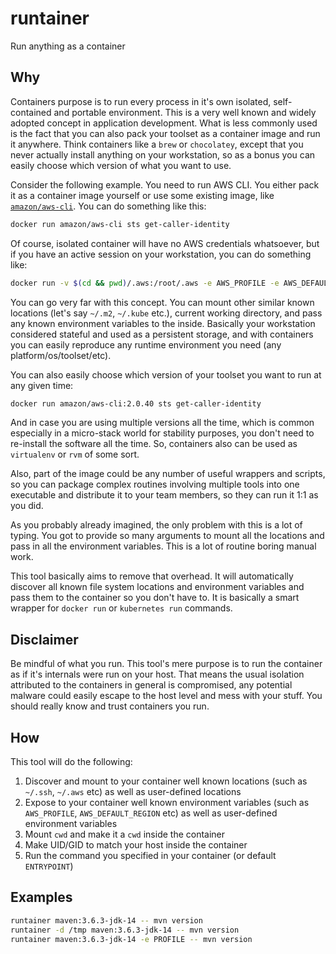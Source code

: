 # runtainer

Run anything as a container

## Why

Containers purpose is to run every process in it's own isolated, self-contained and portable environment.
This is a very well known and widely adopted concept in application development.
What is less commonly used is the fact that you can also pack your toolset as a container image and run it anywhere. Think containers like a `brew` or `chocolatey`, except that you never actually install anything on your workstation, so as a bonus you can easily choose which version of what you want to use.

Consider the following example.
You need to run AWS CLI.
You either pack it as a container image yourself or use some existing image, like [`amazon/aws-cli`](https://hub.docker.com/r/amazon/aws-cli).
You can do something like this:

```bash
docker run amazon/aws-cli sts get-caller-identity
```

Of course, isolated container will have no AWS credentials whatsoever, but if you have an active session on your workstation, you can do something like:

```bash
docker run -v $(cd && pwd)/.aws:/root/.aws -e AWS_PROFILE -e AWS_DEFAULT_REGION amazon/aws-cli sts get-caller-identity
```

You can go very far with this concept. You can mount other similar known locations (let's say `~/.m2`, `~/.kube` etc.), current working directory, and pass any known environment variables to the inside. Basically your workstation considered stateful and used as a persistent storage, and with containers you can easily reproduce any runtime environment you need (any platform/os/toolset/etc).

You can also easily choose which version of your toolset you want to run at any given time:

```bash
docker run amazon/aws-cli:2.0.40 sts get-caller-identity
```

And in case you are using multiple versions all the time, which is common especially in a micro-stack world for stability purposes, you don't need to re-install the software all the time. So, containers also can be used as `virtualenv` or `rvm` of some sort.

Also, part of the image could be any number of useful wrappers and scripts, so you can package complex routines involving multiple tools into one executable and distribute it to your team members, so they can run it 1:1 as you did.

As you probably already imagined, the only problem with this is a lot of typing. You got to provide so many arguments to mount all the locations and pass in all the environment variables. This is a lot of routine boring manual work.

This tool basically aims to remove that overhead. It will automatically discover all known file system locations and environment variables and pass them to the container so you don't have to. It is basically a smart wrapper for `docker run` or `kubernetes run` commands.

## Disclaimer

Be mindful of what you run.
This tool's mere purpose is to run the container as if it's internals were run on your host.
That means the usual isolation attributed to the containers in general is compromised, any potential malware could easily escape to the host level and mess with your stuff.
You should really know and trust containers you run.

## How

This tool will do the following:

1. Discover and mount to your container well known locations (such as `~/.ssh`, `~/.aws` etc) as well as user-defined locations
1. Expose to your container well known environment variables (such as `AWS_PROFILE`, `AWS_DEFAULT_REGION` etc) as well as user-defined environment variables
1. Mount `cwd` and make it a `cwd` inside the container
1. Make UID/GID to match your host inside the container
1. Run the command you specified in your container (or default `ENTRYPOINT`)

## Examples

```bash
runtainer maven:3.6.3-jdk-14 -- mvn version
runtainer -d /tmp maven:3.6.3-jdk-14 -- mvn version
runtainer maven:3.6.3-jdk-14 -e PROFILE -- mvn version
```
